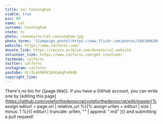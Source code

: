 ```yaml
---
title: Cal Cunningham
viable: true
pin: 80
name: Cal
surname: Cunningham
state: nc
photo: /senate/nc/cal-cunningham.jpg
photo_terms: "[Campaign photo](https://www.flickr.com/photos/186140610@N06/49250563077/)"
website: https://www.calfornc.com/
donate_link: https://secure.actblue.com/donate/cal-website
volunteer_link: https://www.calfornc.com/get-involved/
facebook: calfornc
twitter: calfornc
instagram: calfornc
youtube: UCr2Loh98VkIAhFp6gFnO4dQ
copyright_line: 
---
```

There's no bio for {{page.title}}. If you have a GitHub account, you can write one by [editing this page](https://github.com/voteforthedemocrat/voteforthedemocrat/edit/master{% assign editurl = page.url | relative_url %}{% assign urllen = editurl | size | minus: 1 %}{{ editurl | truncate: urllen, "" | append: ".md" }}) and submitting a pull request!